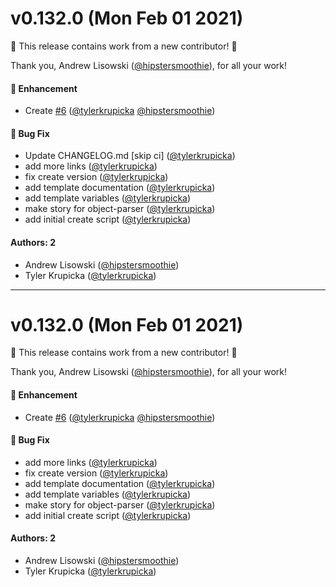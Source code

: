 # v0.132.0 (Mon Feb 01 2021)

:tada: This release contains work from a new contributor! :tada:

Thank you, Andrew Lisowski ([@hipstersmoothie](https://github.com/hipstersmoothie)), for all your work!

#### 🚀 Enhancement

- Create [#6](https://github.com/intuit/devtools-ds/pull/6) ([@tylerkrupicka](https://github.com/tylerkrupicka) [@hipstersmoothie](https://github.com/hipstersmoothie))

#### 🐛 Bug Fix

- Update CHANGELOG.md \[skip ci\] ([@tylerkrupicka](https://github.com/tylerkrupicka))
- add more links ([@tylerkrupicka](https://github.com/tylerkrupicka))
- fix create version ([@tylerkrupicka](https://github.com/tylerkrupicka))
- add template documentation ([@tylerkrupicka](https://github.com/tylerkrupicka))
- add template variables ([@tylerkrupicka](https://github.com/tylerkrupicka))
- make story for object-parser ([@tylerkrupicka](https://github.com/tylerkrupicka))
- add initial create script ([@tylerkrupicka](https://github.com/tylerkrupicka))

#### Authors: 2

- Andrew Lisowski ([@hipstersmoothie](https://github.com/hipstersmoothie))
- Tyler Krupicka ([@tylerkrupicka](https://github.com/tylerkrupicka))

---

# v0.132.0 (Mon Feb 01 2021)

:tada: This release contains work from a new contributor! :tada:

Thank you, Andrew Lisowski ([@hipstersmoothie](https://github.com/hipstersmoothie)), for all your work!

#### 🚀 Enhancement

- Create [#6](https://github.com/intuit/devtools-ds/pull/6) ([@tylerkrupicka](https://github.com/tylerkrupicka) [@hipstersmoothie](https://github.com/hipstersmoothie))

#### 🐛 Bug Fix

- add more links ([@tylerkrupicka](https://github.com/tylerkrupicka))
- fix create version ([@tylerkrupicka](https://github.com/tylerkrupicka))
- add template documentation ([@tylerkrupicka](https://github.com/tylerkrupicka))
- add template variables ([@tylerkrupicka](https://github.com/tylerkrupicka))
- make story for object-parser ([@tylerkrupicka](https://github.com/tylerkrupicka))
- add initial create script ([@tylerkrupicka](https://github.com/tylerkrupicka))

#### Authors: 2

- Andrew Lisowski ([@hipstersmoothie](https://github.com/hipstersmoothie))
- Tyler Krupicka ([@tylerkrupicka](https://github.com/tylerkrupicka))
